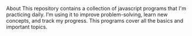 About
This repository contains a collection of javascript programs that I'm practicing daily.
I’m using it to improve problem-solving, learn new concepts, and track my progress.
This programs cover all the basics and important topics.
